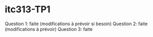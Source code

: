 # itc313-TP1


Question 1: faite (modifications à prévoir si besoin)
Question 2: faite (modifications à prévoir)
Question 3: faite

